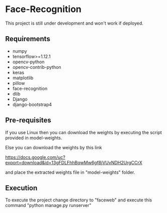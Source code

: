# Face-Recognition
  This project is still under development and won't work if deployed.
## Requirements
  - numpy
  - tensorflow>=1.12.1
  - opencv-python
  - opencv-contrib-python
  - keras
  - matplotlib
  - pillow
  - face-recognition
  - dlib
  - Django
  - django-bootstrap4

## Pre-requisites

If you use Linux then you can download the weights by executing the script provided in model-weights.

Else you can download the weights by this link

https://docs.google.com/uc?export=download&id=13gFDLFhhBqwMw6gf8jVUvNDH2UrgCCrX

and place the extracted weights file in "model-weights" folder.

## Execution

To execute the project change directory to "faceweb" and execute this command
"python manage.py runserver"
